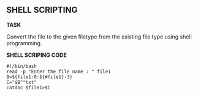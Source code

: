 ## SHELL SCRIPTING

**TASK**

Convert the file to the given filetype from the existing file type using shell programming.

**SHELL SCRIPING CODE**

```
#!/bin/bash
read -p "Enter the file name : " file1
B=${file1:0:${#file1}-3}
C="$B""txt"
catdoc $file1>$C

```
